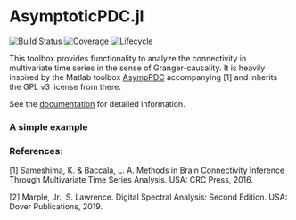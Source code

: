 # AsymptoticPDC.jl

 <!--[![Stable](https://img.shields.io/badge/docs-stable-blue.svg)](https://mapi1.github.io/Cardio.jl/stable)
 [![Dev](https://img.shields.io/badge/docs-dev-blue.svg)](https://mapi1.github.io/AsymptoticPDC.jl/dev) -->
[![Build Status](https://github.com/mapi1/AsymptoticPDC.jl/workflows/CI_tests/badge.svg)](https://github.com/mapi1/AsymptoticPDC.jl/actions?workflow=CI_tests) [![Coverage](https://codecov.io/gh/mapi1/AsymptoticPDC.jl/branch/master/graph/badge.svg)](https://codecov.io/gh/mapi1/AsymptoticPDC.jl) ![Lifecycle](https://img.shields.io/badge/lifecycle-experimental-orange.svg) 

This toolbox provides functionality to analyze the connectivity in multivariate time series in the sense of Granger-causality. It is heavily inspired by the Matlab toolbox [AsympPDC](https://www.lcs.poli.usp.br/~baccala/pdc/CRCBrainConnectivity/AsympPDC/index.html) accompanying [1] and inherits the GPL v3 license from there. 

See the [documentation](https://mapi1.github.io/AsymptoticPDC.jl/dev) for detailed information.

### A simple example

### References:
[1] Sameshima, K. & Baccalà, L. A. Methods in Brain Connectivity Inference Through Multivariate Time Series Analysis. USA: CRC Press, 2016.

[2] Marple, Jr., S. Lawrence. Digital Spectral Analysis: Second Edition. USA: Dover Publications, 2019.
